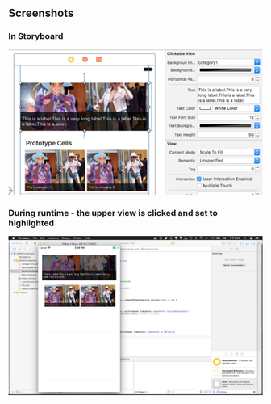 ## Screenshots

### In Storyboard

![In Storyboard](./img/screenshot1.png)


### During runtime - the upper view is clicked and set to highlighted
![Runtime](./img/screenshot2.png)
